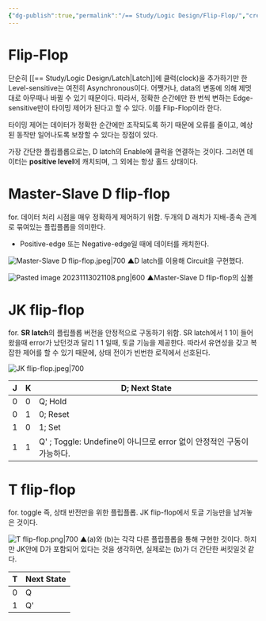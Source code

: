 ```yaml
---
{"dg-publish":true,"permalink":"/== Study/Logic Design/Flip-Flop/","created":"2023-12-04T22:55:18.000+09:00","updated":"2025-01-14T15:33:45.000+09:00"}
---
```


# Flip-Flop
단순히 [[== Study/Logic Design/Latch\|Latch]]에 클럭(clock)을 추가하기만 한 Level-sensitive는 여전히 Asynchronous이다.
어쨋거나, data의 변동에 의해 제멋대로 아무때나 바뀔 수 있기 때문이다.
따라서, 정확한 순간에만 한 번씩 변하는 Edge-sensitive만이 타이밍 제어가 된다고 할 수 있다.
이를 Flip-Flop이라 한다.

타이밍 제어는 데이터가 정확한 순간에만 조작되도록 하기 때문에
오류를 줄이고, 예상된 동작만 일어나도록 보장할 수 있다는 장점이 있다.

가장 간단한 플립플롭으로는, D latch의 Enable에 클럭을 연결하는 것이다.
그러면 데이터는 **positive level**에 캐치되며, 그 외에는 항상 홀드 상태이다.

# Master-Slave D flip-flop
for. 데이터 처리 시점을 매우 정확하게 제어하기 위함.
두개의 D 래치가 지배-종속 관계로 묶여있는 플립플롭을 의미한다.

- Positive-edge 또는 Negative-edge일 때에 데이터를 캐치한다.

![Master-Slave D flip-flop.jpeg|700](/img/user/z-Attached%20Files/Master-Slave%20D%20flip-flop.jpeg)
▲D latch를 이용해 Circuit을 구현했다.

![Pasted image 20231113021108.png|600](/img/user/z-Attached%20Files/Pasted%20image%2020231113021108.png)
▲Master-Slave D flip-flop의 심볼

# JK flip-flop
for. **SR latch**의 플립플롭 버전을 안정적으로 구동하기 위함.
SR latch에서 1 1이 들어왔을때 error가 났던것과 달리 1 1 일때, 토글 기능을 제공한다. 따라서 유연성을 갖고 복잡한 제어를 할 수 있기 때문에, 상태 전이가 빈번한 로직에서 선호된다.

![JK flip-flop.jpeg|700](/img/user/z-Attached%20Files/JK%20flip-flop.jpeg)

J|K|D; Next State
--|--|--
0|0|Q; Hold 
0|1|0; Reset
1|0|1; Set
1|1|Q' ; Toggle: Undefine이 아니므로 error 없이 안정적인 구동이 가능하다.


# T flip-flop
for. toggle 즉, 상태 반전만을 위한 플립플롭.
JK flip-flop에서 토글 기능만을 남겨놓은 것이다.

![T flip-flop.png|700](/img/user/z-Attached%20Files/T%20flip-flop.png)
▲(a)와 (b)는 각각 다른 플립플롭을 통해 구현한 것이다. 하지만 JK안에 D가 포함되어 있다는 것을 생각하면, 실제로는 (b)가 더 간단한 써킷일것 같다.

T|Next State
--|--
0|Q
1|Q'

